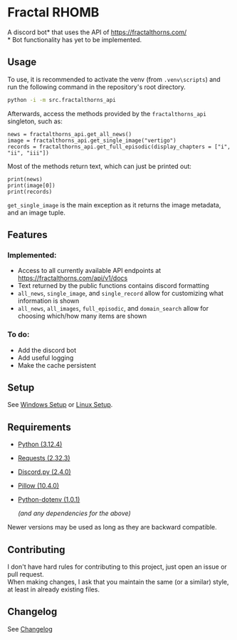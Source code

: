 # Fractal RHOMB

A discord bot\* that uses the API of https://fractalthorns.com/ \
\* Bot functionality has yet to be implemented.

## Usage

To use, it is recommended to activate the venv (from `.venv\scripts`) and run the following command in the repository's root directory.

```bat
python -i -m src.fractalthorns_api
```

Afterwards, access the methods provided by the `fractalthorns_api` singleton, such as:

```
news = fractalthorns_api.get_all_news()
image = fractalthorns_api.get_single_image("vertigo")
records = fractalthorns_api.get_full_episodic(display_chapters = ["i", "ii", "iii"])
```

Most of the methods return text, which can just be printed out:

```
print(news)
print(image[0])
print(records)
```

`get_single_image` is the main exception as it returns the image metadata, and an image tuple.

## Features

### Implemented:

- Access to all currently available API endpoints at https://fractalthorns.com/api/v1/docs
- Text returned by the public functions contains discord formatting
- `all_news`, `single_image`, and `single_record` allow for customizing what information is shown
- `all_news`, `all_images`, `full_episodic`, and `domain_search` allow for choosing which/how many items are shown

### To do:

- Add the discord bot
- Add useful logging
- Make the cache persistent

## Setup

See [Windows Setup](https://github.com/McAwesome123/fractal-rhomb/wiki/Windows-Setup) or [Linux Setup](https://github.com/McAwesome123/fractal-rhomb/wiki/Linux-Setup).

## Requirements

- [Python (3.12.4)](https://www.python.org/downloads/)
- [Requests (2.32.3)](https://pypi.org/project/requests/2.32.3/)
- [Discord.py (2.4.0)](https://pypi.org/project/discord.py/2.4.0/)
- [Pillow (10.4.0)](https://pypi.org/project/pillow/10.4.0/)
- [Python-dotenv (1.0.1)](https://pypi.org/project/python-dotenv/1.0.1/)

	_(and any dependencies for the above)_

Newer versions may be used as long as they are backward compatible.

## Contributing

I don't have hard rules for contributing to this project, just open an issue or pull request.\
When making changes, I ask that you maintain the same (or a similar) style, at least in already existing files.

## Changelog

See [Changelog](CHANGELOG.md)

